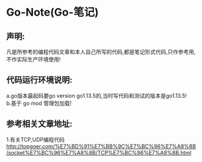 # Go-Note(Go-笔记)

## 声明:
凡是所参考的编程代码文章和本人自己所写的代码,都是笔记形式代码,只作参考用,不作实际生产环境使用!

## 代码运行环境说明:
a.go版本最起码要go version go1.13.5的,当时写代码和测试的版本是go1.13.5!  
b.基于 go mod 管理包加载!

## 参考相关文章地址:
1.有关TCP,UDP编程代码  
http://topgoer.com/%E7%BD%91%E7%BB%9C%E7%BC%96%E7%A8%8B/socket%E7%BC%96%E7%A8%8B/TCP%E7%BC%96%E7%A8%8B.html

